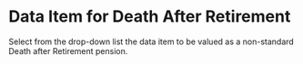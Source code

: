 # Data Item for Death After Retirement

Select from the drop-down list the data item to be valued as a
non-standard Death after Retirement pension.
